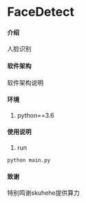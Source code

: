 # FaceDetect

#### 介绍
人脸识别

#### 软件架构
软件架构说明


#### 环境

1.  python==3.6


#### 使用说明

1.  run 
```
python main.py
```
#### 致谢
特别鸣谢skuhehe提供算力
